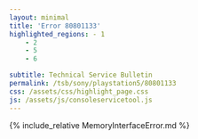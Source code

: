 ```yaml
---
layout: minimal
title: 'Error 80801133'
highlighted_regions: - 1
    - 2
    - 5
    - 6

subtitle: Technical Service Bulletin
permalink: /tsb/sony/playstation5/80801133
css: /assets/css/highlight_page.css
js: /assets/js/consoleservicetool.js
---
```


{% include_relative MemoryInterfaceError.md %}